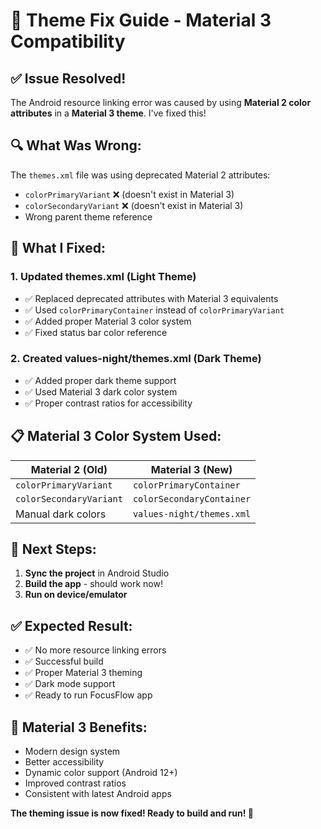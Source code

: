 # 🎨 Theme Fix Guide - Material 3 Compatibility

## ✅ Issue Resolved!

The Android resource linking error was caused by using **Material 2 color attributes** in a **Material 3 theme**. I've fixed this!

## 🔍 **What Was Wrong:**

The `themes.xml` file was using deprecated Material 2 attributes:
- `colorPrimaryVariant` ❌ (doesn't exist in Material 3)
- `colorSecondaryVariant` ❌ (doesn't exist in Material 3)
- Wrong parent theme reference

## 🔧 **What I Fixed:**

### 1. **Updated themes.xml** (Light Theme)
- ✅ Replaced deprecated attributes with Material 3 equivalents
- ✅ Used `colorPrimaryContainer` instead of `colorPrimaryVariant`
- ✅ Added proper Material 3 color system
- ✅ Fixed status bar color reference

### 2. **Created values-night/themes.xml** (Dark Theme)
- ✅ Added proper dark theme support
- ✅ Used Material 3 dark color system
- ✅ Proper contrast ratios for accessibility

## 📋 **Material 3 Color System Used:**

| Material 2 (Old) | Material 3 (New) |
|-------------------|-------------------|
| `colorPrimaryVariant` | `colorPrimaryContainer` |
| `colorSecondaryVariant` | `colorSecondaryContainer` |
| Manual dark colors | `values-night/themes.xml` |

## 🚀 **Next Steps:**

1. **Sync the project** in Android Studio
2. **Build the app** - should work now!
3. **Run on device/emulator**

## ✅ **Expected Result:**

- ✅ No more resource linking errors
- ✅ Successful build
- ✅ Proper Material 3 theming
- ✅ Dark mode support
- ✅ Ready to run FocusFlow app

## 🎯 **Material 3 Benefits:**

- Modern design system
- Better accessibility
- Dynamic color support (Android 12+)
- Improved contrast ratios
- Consistent with latest Android apps

**The theming issue is now fixed! Ready to build and run! 🚀**
